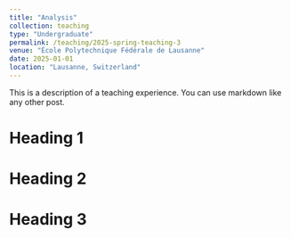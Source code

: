 ```yaml
---
title: "Analysis"
collection: teaching
type: "Undergraduate"
permalink: /teaching/2025-spring-teaching-3
venue: "École Polytechnique Fédérale de Lausanne"
date: 2025-01-01
location: "Lausanne, Switzerland"
---
```


This is a description of a teaching experience. You can use markdown like any other post.

Heading 1
======

Heading 2
======

Heading 3
======
